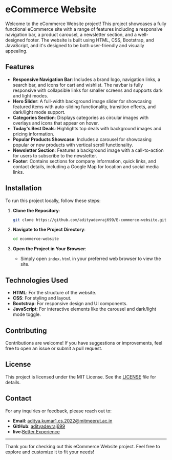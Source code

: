 # eCommerce Website

Welcome to the eCommerce Website project! This project showcases a fully functional eCommerce site with a range of features including a responsive navigation bar, a product carousel, a newsletter section, and a well-designed footer. The website is built using HTML, CSS, Bootstrap, and JavaScript, and it's designed to be both user-friendly and visually appealing.

## Features

- **Responsive Navigation Bar**: Includes a brand logo, navigation links, a search bar, and icons for cart and wishlist. The navbar is fully responsive with collapsible links for smaller screens and supports dark and light modes.
- **Hero Slider**: A full-width background image slider for showcasing featured items with auto-sliding functionality, transition effects, and dark/light mode support.
- **Categories Section**: Displays categories as circular images with overlays and icons that appear on hover.
- **Today's Best Deals**: Highlights top deals with background images and pricing information.
- **Popular Products Showcase**: Includes a carousel for showcasing popular or new products with vertical scroll functionality.
- **Newsletter Section**: Features a background image with a call-to-action for users to subscribe to the newsletter.
- **Footer**: Contains sections for company information, quick links, and contact details, including a Google Map for location and social media links.

## Installation

To run this project locally, follow these steps:

1. **Clone the Repository**:
    ```bash
    git clone https://github.com/adityadevraj699/E-commerce-website.git
    ```

2. **Navigate to the Project Directory**:
    ```bash
    cd ecommerce-website
    ```

3. **Open the Project in Your Browser**:
   - Simply open `index.html` in your preferred web browser to view the site.

## Technologies Used

- **HTML**: For the structure of the website.
- **CSS**: For styling and layout.
- **Bootstrap**: For responsive design and UI components.
- **JavaScript**: For interactive elements like the carousel and dark/light mode toggle.

## Contributing

Contributions are welcome! If you have suggestions or improvements, feel free to open an issue or submit a pull request.

## License

This project is licensed under the MIT License. See the [LICENSE](LICENSE) file for details.

## Contact

For any inquiries or feedback, please reach out to:

- **Email**: aditya.kumar1.cs.2022@mitmeerut.ac.in
- **GitHub**: [adityadevraj699](https://github.com/adityadevraj699)
- **live**:[Better Experience](https://adityadevraj699.github.io/E-commerce-website-/)

---

Thank you for checking out this eCommerce Website project. Feel free to explore and customize it to fit your needs!
